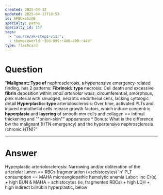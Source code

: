 ```yaml
---
created: 2025-04-13
updated: 2025-04-13T10:53
id: hPBUxs5z@8
specialty: patho
specialty_id: 157
tags:
  - "source/ak-step1-v11:": 
  - theme/uworld::100-999::400-499::449"
type: flashcard
---
```


# Question
"**Malignant::Type of** nephrosclerosis, a hypertensive emergency-related finding, has 2 patterns:   **Fibrinoid::type** necrosis: Cell death and excessive **fibrin** deposition within *small arteriolar walls*; circumferential, amorphous, pink material with smudged, necrotic endothelial cells, lacking cytologic detail    **Hyperplastic::type** arteriolosclerosis: Over time, activated PLTs and injured endothelial cells release growth factors, which induce concentric **hyperplasia** and **layering** of smooth mm cells and collagen == intimal thickening and ""onion-skin"" appearance   * Bonus: What is the difference bw the malignant (HTN emergency) and the hypertensive nephrosclerosis (chronic HTN)?"

---

# Answer
Hyperplastic arteriolosclerosis: Narrowing and/or obliteration of the arteriolar lumen == RBCs fragmentation (=schistocytes) 'n' PLT consumption == MAHA microangiopathic hemolytic anemia  Labor: inc Cr(s) + high BUN & MAHA = schistocytes (ie, fragmented RBCs) + high LDH + high indirect bilirubin   hyperplastic, below